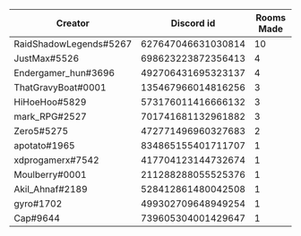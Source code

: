Creator | Discord id | Rooms Made |  
------------- | ------------- | ------------- 
RaidShadowLegends#5267 | 627647046631030814 | 10
JustMax#5526 | 698623223872356413 | 4 
Endergamer_hun#3696 | 492706431695323137 | 4 
ThatGravyBoat#0001 | 135467966014816256	 | 3 
HiHoeHoo#5829 | 573176011416666132 | 3
mark_RPG#2527 | 701741681132961882 | 3
Zero5#5275 | 472771496960327683 | 2
apotato#1965 | 834865155401711707 | 1
xdprogamerx#7542 | 417704123144732674 | 1
Moulberry#0001 | 211288288055525376 | 1
Akil_Ahnaf#2189 | 528412861480042508 | 1
gyro#1702 | 	499302709648949254 | 1
Cap#9644 | 	739605304001429647 | 1
